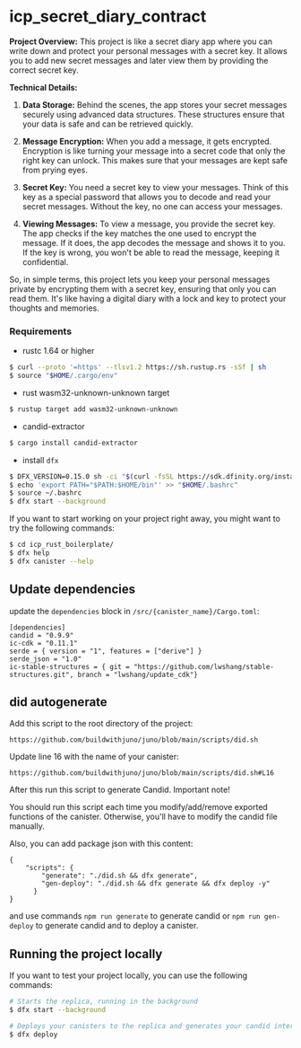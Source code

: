 # icp_secret_diary_contract

**Project Overview:**
This project is like a secret diary app where you can write down and protect your personal messages with a secret key. It allows you to add new secret messages and later view them by providing the correct secret key.

**Technical Details:**

1. **Data Storage:** Behind the scenes, the app stores your secret messages securely using advanced data structures. These structures ensure that your data is safe and can be retrieved quickly.

2. **Message Encryption:** When you add a message, it gets encrypted. Encryption is like turning your message into a secret code that only the right key can unlock. This makes sure that your messages are kept safe from prying eyes.

3. **Secret Key:** You need a secret key to view your messages. Think of this key as a special password that allows you to decode and read your secret messages. Without the key, no one can access your messages.

4. **Viewing Messages:** To view a message, you provide the secret key. The app checks if the key matches the one used to encrypt the message. If it does, the app decodes the message and shows it to you. If the key is wrong, you won't be able to read the message, keeping it confidential.

So, in simple terms, this project lets you keep your personal messages private by encrypting them with a secret key, ensuring that only you can read them. It's like having a digital diary with a lock and key to protect your thoughts and memories.



### Requirements
* rustc 1.64 or higher
```bash
$ curl --proto '=https' --tlsv1.2 https://sh.rustup.rs -sSf | sh
$ source "$HOME/.cargo/env"
```
* rust wasm32-unknown-unknown target
```bash
$ rustup target add wasm32-unknown-unknown
```
* candid-extractor
```bash
$ cargo install candid-extractor
```
* install `dfx`
```bash
$ DFX_VERSION=0.15.0 sh -ci "$(curl -fsSL https://sdk.dfinity.org/install.sh)"
$ echo 'export PATH="$PATH:$HOME/bin"' >> "$HOME/.bashrc"
$ source ~/.bashrc
$ dfx start --background
```

If you want to start working on your project right away, you might want to try the following commands:

```bash
$ cd icp_rust_boilerplate/
$ dfx help
$ dfx canister --help
```

## Update dependencies

update the `dependencies` block in `/src/{canister_name}/Cargo.toml`:
```
[dependencies]
candid = "0.9.9"
ic-cdk = "0.11.1"
serde = { version = "1", features = ["derive"] }
serde_json = "1.0"
ic-stable-structures = { git = "https://github.com/lwshang/stable-structures.git", branch = "lwshang/update_cdk"}
```

## did autogenerate

Add this script to the root directory of the project:
```
https://github.com/buildwithjuno/juno/blob/main/scripts/did.sh
```

Update line 16 with the name of your canister:
```
https://github.com/buildwithjuno/juno/blob/main/scripts/did.sh#L16
```

After this run this script to generate Candid.
Important note!

You should run this script each time you modify/add/remove exported functions of the canister.
Otherwise, you'll have to modify the candid file manually.

Also, you can add package json with this content:
```
{
    "scripts": {
        "generate": "./did.sh && dfx generate",
        "gen-deploy": "./did.sh && dfx generate && dfx deploy -y"
      }
}
```

and use commands `npm run generate` to generate candid or `npm run gen-deploy` to generate candid and to deploy a canister.

## Running the project locally

If you want to test your project locally, you can use the following commands:

```bash
# Starts the replica, running in the background
$ dfx start --background

# Deploys your canisters to the replica and generates your candid interface
$ dfx deploy
```
